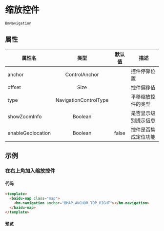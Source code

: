 # 缩放控件

`BmNavigation`

## 属性

|属性名|类型|默认值|描述|
|------|:---:|:---:|----|
|anchor|ControlAnchor||控件停靠位置|
|offset|Size||控件偏移值|
|type|NavigationControlType||平移缩放控件的类型|
|showZoomInfo|Boolean||是否显示级别提示信息|
|enableGeolocation|Boolean|false|控件是否集成定位功能|

## 示例

### 在右上角加入缩放控件

#### 代码

```html
<template>
  <baidu-map class="map">
    <bm-navigation anchor="BMAP_ANCHOR_TOP_RIGHT"></bm-navigation>
  </baidu-map>
</template>
```

#### 预览
<doc-preview>
  <baidu-map class="map">
    <bm-navigation anchor="BMAP_ANCHOR_TOP_RIGHT"></bm-navigation>
  </baidu-map>
</doc-preview>
